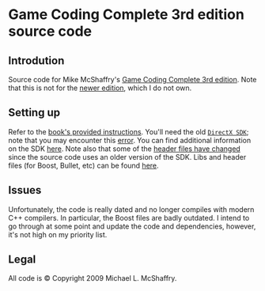# Game Coding Complete 3rd edition source code

## Introdution

Source code for Mike McShaffry's [Game Coding Complete 3rd edition](https://www.amazon.com/Game-Coding-Complete-Third-McShaffry/dp/1584506806). Note that this is not for the [newer edition](https://www.amazon.com/Game-Coding-Complete-Fourth-McShaffry/dp/1133776574), which I do not own.

## Setting up

Refer to the [book's provided instructions](https://github.com/yottaawesome/game-coding-complete-3rd-edition/blob/master/readme_devsetup.txt). You'll need the old [`DirectX SDK`](https://www.microsoft.com/en-au/download/details.aspx?id=6812); note that you may encounter this [error](https://support.microsoft.com/en-au/help/2728613/s1023-error-when-you-install-the-directx-sdk-june-2010). You can find additional information on the SDK [here](https://docs.microsoft.com/en-us/windows/desktop/directx-sdk--august-2009-). Note also that some of the [header files have changed](https://stackoverflow.com/questions/2649634/dxerr9-h-no-such-file-or-directory) since the source code uses an older version of the SDK. Libs and header files (for Boost, Bullet, etc) can be found [here](https://code.google.com/archive/p/gamecode3/downloads).

## Issues

Unfortunately, the code is really dated and no longer compiles with modern C++ compilers. In particular, the Boost files are badly outdated. I intend to go through at some point and update the code and dependencies, however, it's not high on my priority list.

## Legal

All code is :copyright: Copyright 2009 Michael L. McShaffry.
